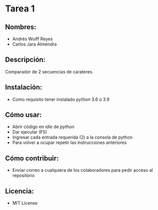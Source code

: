 # Tarea 1
## Nombres:
- Andrés Wulff Reyes
- Carlos Jara Almendra

## Descripción:
Comparador de 2 secuencias de carateres.

## Instalación: 
- Como requisito tener instalado *python* 3.6 o 3.9

## Cómo usar:
- Abrir código en *idle* de *python*
- Dar ejecutar (F5)
- Ingresar cada entrada requerida (2) a la consola de python
- Para volver a ocupar repetir las instrucciones anteriores

## Cómo contribuir: 
- Enviar correo a cualquiera de los colaboradores para pedir acceso al repositorio 

## Licencia:
- MIT License

